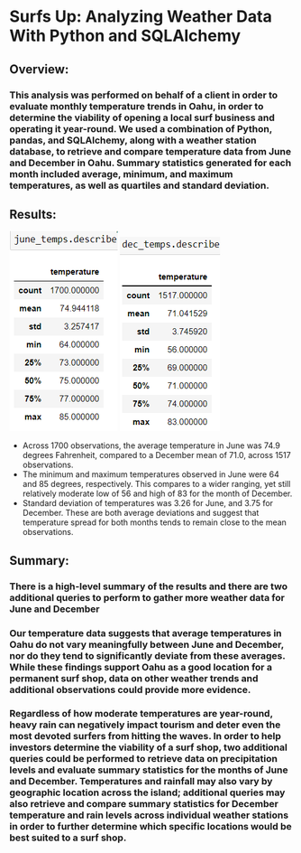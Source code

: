 # **Surfs Up: Analyzing Weather Data With Python and SQLAlchemy** 
## **Overview:**
### This analysis was performed on behalf of a client in order to evaluate monthly temperature trends in Oahu, in order to determine the viability of opening a local surf business and operating it year-round. We used a combination of Python, pandas, and SQLAlchemy, along with a weather station database, to retrieve and compare temperature data from June and December in Oahu. Summary statistics generated for each month included average, minimum, and maximum temperatures, as well as quartiles and standard deviation.  
## **Results:**
![June Temperatures](https://github.com/elissewright/surfs_up/blob/main/june_temps.png) ![December Temperatures](https://github.com/elissewright/surfs_up/blob/main/december_temps.png)
* Across 1700 observations, the average temperature in June was 74.9 degrees Fahrenheit, compared to a December mean of 71.0, across 1517 observations. 
* The minimum and maximum temperatures observed in June were 64 and 85 degrees, respectively. This compares to a wider ranging, yet still relatively moderate low of 56 and high of 83 for the month of December. 
* Standard deviation of temperatures was 3.26 for June, and 3.75 for December. These are both average deviations and suggest that temperature spread for both months tends to remain close to the mean observations.
## **Summary:**
### There is a high-level summary of the results and there are two additional queries to perform to gather more weather data for June and December
### Our temperature data suggests that average temperatures in Oahu do not vary meaningfully between June and December, nor do they tend to significantly deviate from these averages. While these findings support Oahu as a good location for a permanent surf shop, data on other weather trends and additional observations could provide more evidence. 
### Regardless of how moderate temperatures are year-round, heavy rain can negatively impact tourism and deter even the most devoted surfers from hitting the waves. In order to help investors determine the viability of a surf shop, two additional queries could be performed to retrieve data on precipitation levels and evaluate summary statistics for the months of June and December. Temperatures and rainfall may also vary by geographic location across the island; additional queries may also retrieve and compare summary statistics for December temperature and rain levels across individual weather stations in order to further determine which specific locations would be best suited to a surf shop.   
